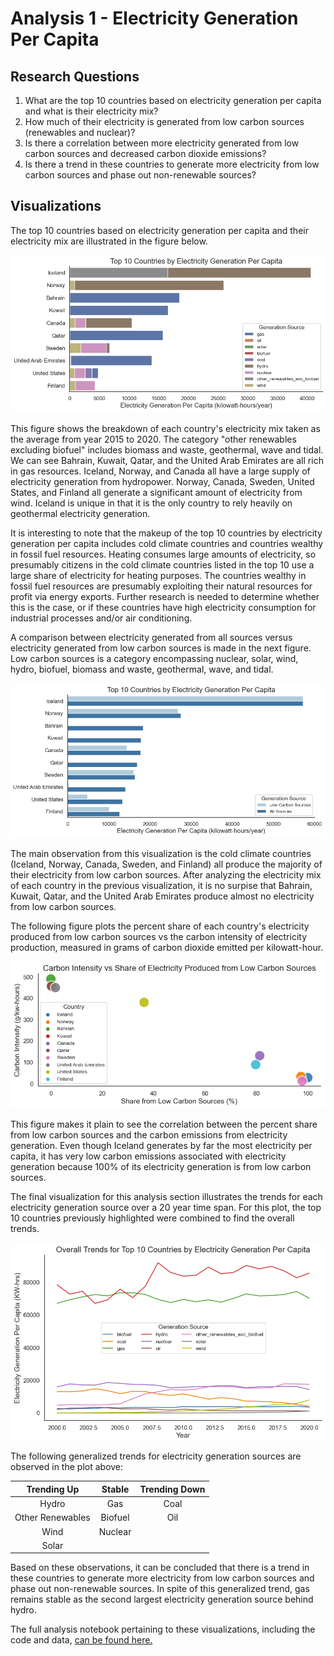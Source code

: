 # Analysis 1 - Electricity Generation Per Capita
## Research Questions
1. What are the top 10 countries based on electricity generation per capita and what is their electricity mix?
2. How much of their electricity is generated from low carbon sources (renewables and nuclear)?
3. Is there a correlation between more electricity generated from low carbon sources and decreased carbon dioxide emissions?
4. Is there a trend in these countries to generate more electricity from low carbon sources and phase out non-renewable sources?

## Visualizations
The top 10 countries based on electricity generation per capita and their electricity mix are illustrated in the figure below.

![Top 10 Countries Electricity Mix](images/Analysis1_01.png)

This figure shows the breakdown of each country's electricity mix taken as the average from year 2015 to 2020. The category "other renewables excluding biofuel" includes biomass and waste, geothermal, wave and tidal. We can see Bahrain, Kuwait, Qatar, and the United Arab Emirates are all rich in gas resources. Iceland, Norway, and Canada all have a large supply of electricity generation from hydropower. Norway, Canada, Sweden, United States, and Finland all generate a significant amount of electricity from wind. Iceland is unique in that it is the only country to rely heavily on geothermal electricity generation.

It is interesting to note that the makeup of the top 10 countries by electricity generation per capita includes cold climate countries and countries wealthy in fossil fuel resources. Heating consumes large amounts of electricity, so presumably citizens in the cold climate countries listed in the top 10 use a large share of electricity for heating purposes. The countries wealthy in fossil fuel resources are presumably exploiting their natural resources for profit via energy exports. Further research is needed to determine whether this is the case, or if these countries have high electricity consumption for industrial processes and/or air conditioning.

A comparison between electricity generated from all sources versus electricity generated from low carbon sources is made in the next figure. Low carbon sources is a category encompassing nuclear, solar, wind, hydro, biofuel, biomass and waste, geothermal, wave, and tidal.

![Top 10 Countries Low Carbon Sources](images/Analysis1_02.png)

The main observation from this visualization is the cold climate countries (Iceland, Norway, Canada, Sweden, and Finland) all produce the majority of their electricity from low carbon sources. After analyzing the electricity mix of each country in the previous visualization, it is no surpise that Bahrain, Kuwait, Qatar, and the United Arab Emirates produce almost no electricity from low carbon sources.

The following figure plots the percent share of each country's electricity produced from low carbon sources vs the carbon intensity of electricity production, measured in grams of carbon dioxide emitted per kilowatt-hour.

![Low Carbon Sources vs Carbon Emissions Correlation](images/Analysis1_03.png)

This figure makes it plain to see the correlation between the percent share from low carbon sources and the carbon emissions from electricity generation. Even though Iceland generates by far the most electricity per capita, it has very low carbon emissions associated with electricity generation because 100% of its electricity generation is from low carbon sources.

The final visualization for this analysis section illustrates the trends for each electricity generation source over a 20 year time span. For this plot, the top 10 countries previously highlighted were combined to find the overall trends.

![Overall Electricity Mix Trends](images/Analysis1_04.png)

The following generalized trends for electricity generation sources are observed in the plot above:

| Trending Up | Stable | Trending Down |
| :-: | :-: | :-: |
| Hydro | Gas | Coal |
| Other Renewables | Biofuel | Oil |
| Wind | Nuclear |  |
| Solar |  |  |

Based on these observations, it can be concluded that there is a trend in these countries to generate more electricity from low carbon sources and phase out non-renewable sources. In spite of this generalized trend, gas remains stable as the second largest electricity generation source behind hydro.

The full analysis notebook pertaining to these visualizations, including the code and data, [can be found here.](https://github.com/ubco-W2022T1-cosc301/project-group02/blob/main/notebooks/analysis1.ipynb)